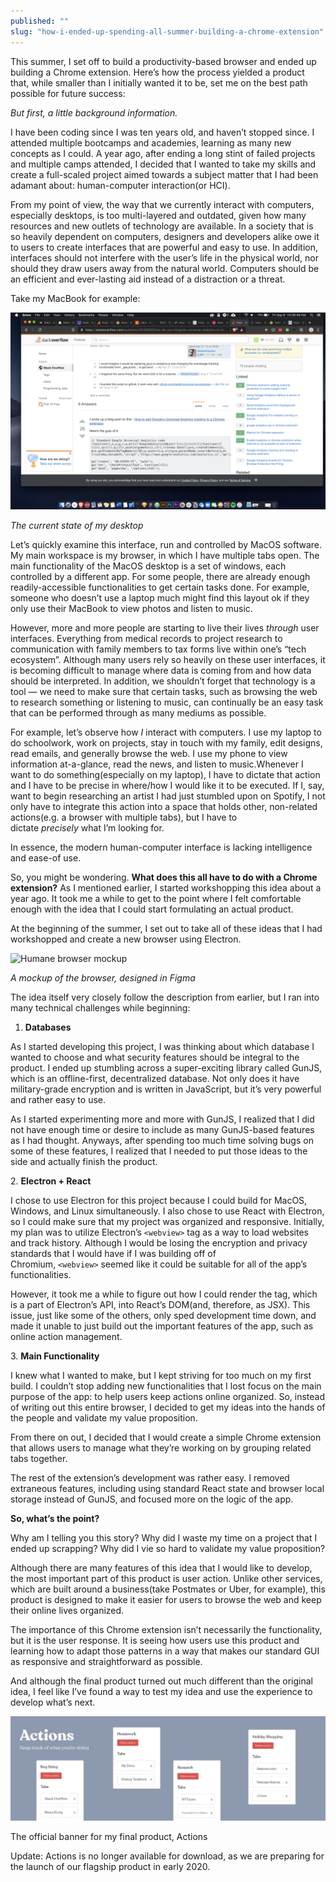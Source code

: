 ```yaml
---
published: ""
slug: "how-i-ended-up-spending-all-summer-building-a-chrome-extension"
---
```


This summer, I set off to build a productivity-based browser and ended up building a Chrome extension. Here’s how the process yielded a product that, while smaller than I initially wanted it to be, set me on the best path possible for future success:

_But first, a little background information._

I have been coding since I was ten years old, and haven’t stopped since. I attended multiple bootcamps and academies, learning as many new concepts as I could. A year ago, after ending a long stint of failed projects and multiple camps attended, I decided that I wanted to take my skills and create a full-scaled project aimed towards a subject matter that I had been adamant about: human-computer interaction(or HCI).

From my point of view, the way that we currently interact with computers, especially desktops, is too multi-layered and outdated, given how many resources and new outlets of technology are available. In a society that is so heavily dependent on computers, designers and developers alike owe it to users to create interfaces that are powerful and easy to use. In addition, interfaces should not interfere with the user’s life in the physical world, nor should they draw users away from the natural world. Computers should be an efficient and ever-lasting aid instead of a distraction or a threat.

Take my MacBook for example:

![The current state of my desktop](Media/MyOldDesktopScreenshot.png)

*The current state of my desktop*

Let’s quickly examine this interface, run and controlled by MacOS software. My main workspace is my browser, in which I have multiple tabs open. The main functionality of the MacOS desktop is a set of windows, each controlled by a different app. For some people, there are already enough readily-accessible functionalities to get certain tasks done. For example, someone who doesn’t use a laptop much might find this layout ok if they only use their MacBook to view photos and listen to music.

However, more and more people are starting to live their lives _through_ user interfaces. Everything from medical records to project research to communication with family members to tax forms live within one’s “tech ecosystem”. Although many users rely so heavily on these user interfaces, it is becoming difficult to manage where data is coming from and how data should be interpreted. In addition, we shouldn’t forget that technology is a tool — we need to make sure that certain tasks, such as browsing the web to research something or listening to music, can continually be an easy task that can be performed through as many mediums as possible.

For example, let’s observe how _I_ interact with computers. I use my laptop to do schoolwork, work on projects, stay in touch with my family, edit designs, read emails, and generally browse the web. I use my phone to view information at-a-glance, read the news, and listen to music.Whenever I want to do something(especially on my laptop), I have to dictate that action and I have to be precise in where/how I would like it to be executed. If I, say, want to begin researching an artist I had just stumbled upon on Spotify, I not only have to integrate this action into a space that holds other, non-related actions(e.g. a browser with multiple tabs), but I have to dictate _precisely_ what I’m looking for.

In essence, the modern human-computer interface is lacking intelligence and ease-of use.

So, you might be wondering. **What does this all have to do with a Chrome extension?** As I mentioned earlier, I started workshopping this idea about a year ago. It took me a while to get to the point where I felt comfortable enough with the idea that I could start formulating an actual product.

At the beginning of the summer, I set out to take all of these ideas that I had workshopped and create a new browser using Electron.

![Humane browser mockup](HumaneBrowserMockup.png)

*A mockup of the browser, designed in Figma*

The idea itself very closely follow the description from earlier, but I ran into many technical challenges while beginning:

1.  **Databases**

As I started developing this project, I was thinking about which database I wanted to choose and what security features should be integral to the product. I ended up stumbling across a super-exciting library called GunJS, which is an offline-first, decentralized database. Not only does it have military-grade encryption and is written in JavaScript, but it’s very powerful and rather easy to use.

As I started experimenting more and more with GunJS, I realized that I did not have enough time or desire to include as many GunJS-based features as I had thought. Anyways, after spending too much time solving bugs on some of these features, I realized that I needed to put those ideas to the side and actually finish the product.

2. **Electron + React**

I chose to use Electron for this project because I could build for MacOS, Windows, and Linux simultaneously. I also chose to use React with Electron, so I could make sure that my project was organized and responsive. Initially, my plan was to utilize Electron’s `<webview>` tag as a way to load websites and track history. Although I would be losing the encryption and privacy standards that I would have if I was building off of Chromium, `<webview>` seemed like it could be suitable for all of the app’s functionalities.

However, it took me a while to figure out how I could render the tag, which is a part of Electron’s API, into React’s DOM(and, therefore, as JSX). This issue, just like some of the others, only sped development time down, and made it unable to just build out the important features of the app, such as online action management.

3. **Main Functionality**

I knew what I wanted to make, but I kept striving for too much on my first build. I couldn’t stop adding new functionalities that I lost focus on the main purpose of the app: to help users keep actions online organized. So, instead of writing out this entire browser, I decided to get my ideas into the hands of the people and validate my value proposition.

From there on out, I decided that I would create a simple Chrome extension that allows users to manage what they’re working on by grouping related tabs together.

The rest of the extension’s development was rather easy. I removed extraneous features, including using standard React state and browser local storage instead of GunJS, and focused more on the logic of the app.

**So, what’s the point?**

Why am I telling you this story? Why did I waste my time on a project that I ended up scrapping? Why did I vie so hard to validate my value proposition?

Although there are many features of this idea that I would like to develop, the most important part of this product is user action. Unlike other services, which are built around a business(take Postmates or Uber, for example), this product is designed to make it easier for users to browse the web and keep their online lives organized.

The importance of this Chrome extension isn’t necessarily the functionality, but it is the user response. It is seeing how users use this product and learning how to adapt those patterns in a way that makes our standard GUI as responsive and straightforward as possible.

And although the final product turned out much different than the original idea, I feel like I’ve found a way to test my idea and use the experience to develop what’s next.

![Actions Chrome extension banner](Media/ActionsChromeExtBanner.jpeg)

The official banner for my final product, Actions

Update: Actions is no longer available for download, as we are preparing for the launch of our flagship product in early 2020.